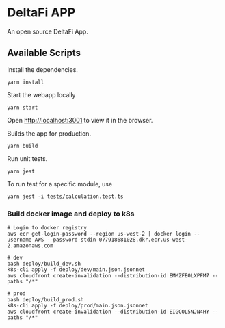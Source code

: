 # DeltaFi APP

An open source DeltaFi App.

## Available Scripts

Install the dependencies.
```
yarn install
```

Start the webapp locally
```
yarn start
```
Open [http://localhost:3001](http://localhost:3001) to view it in the browser.

Builds the app for production.
```
yarn build
```

Run unit tests.
```
yarn jest
```

To run test for a specific module, use
```
yarn jest -i tests/calculation.test.ts
```

### Build docker image and deploy to k8s
```
# Login to docker registry
aws ecr get-login-password --region us-west-2 | docker login --username AWS --password-stdin 077918681028.dkr.ecr.us-west-2.amazonaws.com

# dev
bash deploy/build_dev.sh
k8s-cli apply -f deploy/dev/main.json.jsonnet
aws cloudfront create-invalidation --distribution-id EMMZFE0LXPFM7 --paths "/*"

# prod
bash deploy/build_prod.sh
k8s-cli apply -f deploy/prod/main.json.jsonnet
aws cloudfront create-invalidation --distribution-id EIGCOL5NJN4HY --paths "/*"
```

